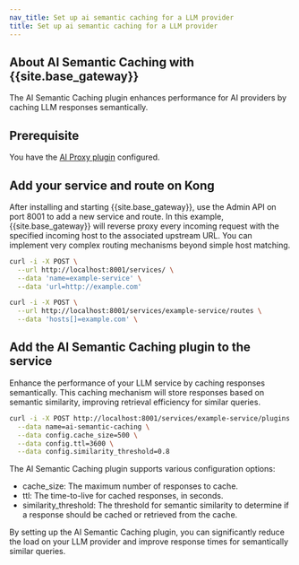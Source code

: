 ```yaml
---
nav_title: Set up ai semantic caching for a LLM provider
title: Set up ai semantic caching for a LLM provider
---
```


## About AI Semantic Caching with {{site.base_gateway}}

The AI Semantic Caching plugin enhances performance for AI providers by caching LLM responses semantically.

## Prerequisite

You have the [AI Proxy plugin](/hub/kong-inc/ai-proxy) configured.

## Add your service and route on Kong

After installing and starting {{site.base_gateway}}, use the Admin API on port 8001 to add a new service and route. In this example, {{site.base_gateway}} will reverse proxy every incoming request with the specified incoming host to the associated upstream URL. You can implement very complex routing mechanisms beyond simple host matching.

```sh
curl -i -X POST \
  --url http://localhost:8001/services/ \
  --data 'name=example-service' \
  --data 'url=http://example.com'
```

```sh
curl -i -X POST \
  --url http://localhost:8001/services/example-service/routes \
  --data 'hosts[]=example.com' \
```  

## Add the AI Semantic Caching plugin to the service

Enhance the performance of your LLM service by caching responses semantically. This caching mechanism will store
responses based on semantic similarity, improving retrieval efficiency for similar queries.


```sh
curl -i -X POST http://localhost:8001/services/example-service/plugins \
  --data name=ai-semantic-caching \
  --data config.cache_size=500 \
  --data config.ttl=3600 \
  --data config.similarity_threshold=0.8
```

The AI Semantic Caching plugin supports various configuration options:
* cache_size: The maximum number of responses to cache.
* ttl: The time-to-live for cached responses, in seconds.
* similarity_threshold: The threshold for semantic similarity to determine if a response should be cached or retrieved from the cache.


By setting up the AI Semantic Caching plugin, you can significantly reduce the load on your LLM provider and improve response times for semantically similar queries.


